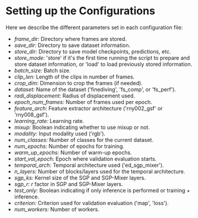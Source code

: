 # Setting up the Configurations

Here we describe the different parameters set in each configuration file:

- _frame_dir:_ Directory where frames are stored.
- _save_dir:_ Directory to save dataset information.
- _store_dir:_ Directory to save model checkpoints, predictions, etc.
- _store_mode:_ 'store' if it's the first time running the script to prepare and store dataset information, or 'load' to load previously stored information.
- _batch_size:_ Batch size.
- _clip_len:_ Length of the clips in number of frames.
- _crop_dim:_ Dimension to crop the frames (if needed).
- _dataset:_ Name of the dataset ('finediving', 'fs_comp', or 'fs_perf').
- _radi_displacement:_ Radius of displacement used.
- _epoch_num_frames:_ Number of frames used per epoch.
- _feature_arch:_ Feature extractor architecture ('rny002_gsf' or 'rny008_gsf').
- _learning_rate:_ Learning rate.
- _mixup:_ Boolean indicating whether to use mixup or not.
- _modality:_ Input modality used ('rgb').
- _num_classes:_ Number of classes for the current dataset.
- _num_epochs:_ Number of epochs for training.
- _warm_up_epochs:_ Number of warm-up epochs.
- _start_val_epoch:_ Epoch where validation evaluation starts.
- _temporal_arch:_ Temporal architecture used ('ed_sgp_mixer').
- _n_layers:_ Number of blocks/layers used for the temporal architecture.
- _sgp_ks:_ Kernel size of the SGP and SGP-Mixer layers.
- _sgp_r:_ $r$ factor in SGP and SGP-Mixer layers.
- _test_only:_ Boolean indicating if only inference is performed or training + inference.
- _criterion:_ Criterion used for validation evaluation ('map', 'loss').
- _num_workers:_ Number of workers.


